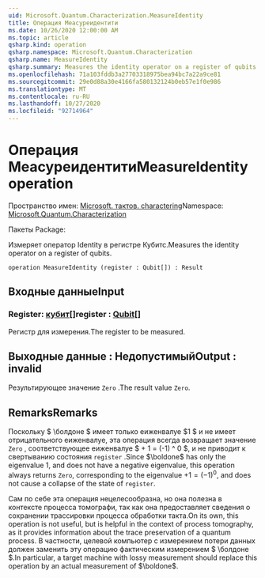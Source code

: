 ```yaml
---
uid: Microsoft.Quantum.Characterization.MeasureIdentity
title: Операция Меасуреидентити
ms.date: 10/26/2020 12:00:00 AM
ms.topic: article
qsharp.kind: operation
qsharp.namespace: Microsoft.Quantum.Characterization
qsharp.name: MeasureIdentity
qsharp.summary: Measures the identity operator on a register of qubits.
ms.openlocfilehash: 71a103fddb3a27703318975bea94bc7a22a9ce81
ms.sourcegitcommit: 29e0d88a30e4166fa580132124b0eb57e1f0e986
ms.translationtype: MT
ms.contentlocale: ru-RU
ms.lasthandoff: 10/27/2020
ms.locfileid: "92714964"
---
```

# <a name="measureidentity-operation"></a><span data-ttu-id="ceb6c-102">Операция Меасуреидентити</span><span class="sxs-lookup"><span data-stu-id="ceb6c-102">MeasureIdentity operation</span></span>

<span data-ttu-id="ceb6c-103">Пространство имен: [Microsoft. тактов. charactering](xref:Microsoft.Quantum.Characterization)</span><span class="sxs-lookup"><span data-stu-id="ceb6c-103">Namespace: [Microsoft.Quantum.Characterization](xref:Microsoft.Quantum.Characterization)</span></span>

<span data-ttu-id="ceb6c-104">Пакеты [](https://nuget.org/packages/)</span><span class="sxs-lookup"><span data-stu-id="ceb6c-104">Package: [](https://nuget.org/packages/)</span></span>


<span data-ttu-id="ceb6c-105">Измеряет оператор Identity в регистре Кубитс.</span><span class="sxs-lookup"><span data-stu-id="ceb6c-105">Measures the identity operator on a register of qubits.</span></span>

```qsharp
operation MeasureIdentity (register : Qubit[]) : Result
```


## <a name="input"></a><span data-ttu-id="ceb6c-106">Входные данные</span><span class="sxs-lookup"><span data-stu-id="ceb6c-106">Input</span></span>

### <a name="register--qubit"></a><span data-ttu-id="ceb6c-107">Register: [кубит](xref:microsoft.quantum.lang-ref.qubit)[]</span><span class="sxs-lookup"><span data-stu-id="ceb6c-107">register : [Qubit](xref:microsoft.quantum.lang-ref.qubit)[]</span></span>

<span data-ttu-id="ceb6c-108">Регистр для измерения.</span><span class="sxs-lookup"><span data-stu-id="ceb6c-108">The register to be measured.</span></span>



## <a name="output--__invalidresult__"></a><span data-ttu-id="ceb6c-109">Выходные данные __: <Result> Недопустимый__</span><span class="sxs-lookup"><span data-stu-id="ceb6c-109">Output : __invalid<Result>__</span></span>

<span data-ttu-id="ceb6c-110">Результирующее значение `Zero` .</span><span class="sxs-lookup"><span data-stu-id="ceb6c-110">The result value `Zero`.</span></span>

## <a name="remarks"></a><span data-ttu-id="ceb6c-111">Remarks</span><span class="sxs-lookup"><span data-stu-id="ceb6c-111">Remarks</span></span>

<span data-ttu-id="ceb6c-112">Поскольку $ \болдоне $ имеет только еиженвалуе $1 $ и не имеет отрицательного еиженвалуе, эта операция всегда возвращает значение `Zero` , соответствующее еиженвалуе $ + 1 = (-1) ^ 0 $, и не приводит к свертыванию состояния `register` .</span><span class="sxs-lookup"><span data-stu-id="ceb6c-112">Since $\boldone$ has only the eigenvalue $1$, and does not have a negative eigenvalue, this operation always returns `Zero`, corresponding to the eigenvalue $+1 = (-1)^0$, and does not cause a collapse of the state of `register`.</span></span>

<span data-ttu-id="ceb6c-113">Сам по себе эта операция нецелесообразна, но она полезна в контексте процесса томографи, так как она предоставляет сведения о сохранении трассировки процесса обработки такта.</span><span class="sxs-lookup"><span data-stu-id="ceb6c-113">On its own, this operation is not useful, but is helpful in the context of process tomography, as it provides information about the trace preservation of a quantum process.</span></span>
<span data-ttu-id="ceb6c-114">В частности, целевой компьютер с измерением потери данных должен заменить эту операцию фактическим измерением $ \болдоне $.</span><span class="sxs-lookup"><span data-stu-id="ceb6c-114">In particular, a target machine with lossy measurement should replace this operation by an actual measurement of $\boldone$.</span></span>